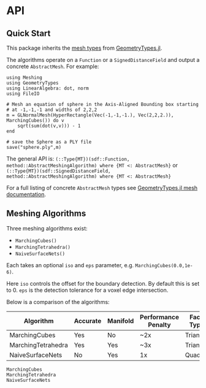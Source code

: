 # API

## Quick Start

This package inherits the [mesh types](http://juliageometry.github.io/GeometryTypes.jl/latest/types.html#Meshes-1)
from [GeometryTypes.jl](https://github.com/JuliaGeometry/GeometryTypes.jl).

The algorithms operate on a `Function` or a `SignedDistanceField` and output a concrete `AbstractMesh`. For example:

```
using Meshing
using GeometryTypes
using LinearAlgebra: dot, norm
using FileIO

# Mesh an equation of sphere in the Axis-Aligned Bounding box starting
# at -1,-1,-1 and widths of 2,2,2
m = GLNormalMesh(HyperRectangle(Vec(-1,-1,-1.), Vec(2,2,2.)), MarchingCubes()) do v
    sqrt(sum(dot(v,v))) - 1
end

# save the Sphere as a PLY file
save("sphere.ply",m)
```

The general API is: ```(::Type{MT})(sdf::Function, method::AbstractMeshingAlgorithm) where {MT <: AbstractMesh}``` or ```(::Type{MT})(sdf::SignedDistanceField, method::AbstractMeshingAlgorithm) where {MT <: AbstractMesh}```


For a full listing of concrete `AbstractMesh` types see [GeometryTypes.jl mesh documentation](http://juliageometry.github.io/GeometryTypes.jl/latest/types.html#Meshes-1).

## Meshing Algorithms

Three meshing algorithms exist:
* `MarchingCubes()`
* `MarchingTetrahedra()`
* `NaiveSurfaceNets()`

Each takes an optional `iso` and `eps` parameter, e.g. `MarchingCubes(0.0,1e-6)`.

Here `iso` controls the offset for the boundary detection. By default this is set to 0. `eps` is the detection tolerance for a voxel edge intersection.

Below is a comparison of the algorithms:

| Algorithm          | Accurate | Manifold | Performance Penalty | Face Type |
|--------------------|----------|----------|---------------------|-----------|
| MarchingCubes      | Yes      | No       | ~2x                 | Triangle  |
| MarchingTetrahedra | Yes      | Yes      | ~3x                 | Triangle  |
| NaiveSurfaceNets   | No       | Yes      | 1x                  | Quad      |

```@docs
MarchingCubes
MarchingTetrahedra
NaiveSurfaceNets
```
